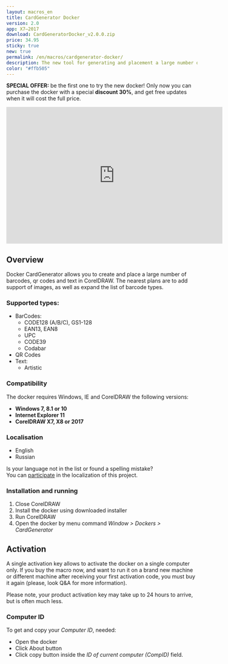 ```yaml
---
layout: macros_en
title: CardGenerator Docker
version: 2.0
app: X7–2017
download: CardGeneratorDocker_v2.0.0.zip
price: 34.95
sticky: true
new: true
permalink: /en/macros/cardgenerator-docker/
description: The new tool for generating and placement a large number of barcodes, qr codes and text, based on variables data, developed especially for actual CorelDRAW versions (X7–2017).
color: "#ffb505"
---
```


**SPECIAL OFFER:** be the first one to try the new docker! Only now you can purchase the docker with
a special **discount 30%**, and get free updates when it will cost the full price.

<iframe width="570" height="360" src="https://www.youtube.com/embed/X-K_WqJ5GXI?rel=0" frameborder="0" allowfullscreen></iframe>

## Overview

Docker CardGenerator allows you to create and place a large number of barcodes, qr codes and text in CorelDRAW.
The nearest plans are to add support of images, as well as expand the list of barcode types.

### Supported types:

* BarCodes:
  * CODE128 (A/B/C), GS1-128
  * EAN13, EAN8
  * UPC
  * CODE39
  * Codabar
* QR Codes
* Text:
  * Artistic

### Compatibility

The docker requires Windows, IE and CorelDRAW the following versions:

* **Windows 7, 8.1 or 10**
* **Internet Explorer 11**
* **CorelDRAW X7, X8 or 2017**

### Localisation

* English
* Russian

Is your language not in the list or found a spelling mistake?   
You can [participate](https://poeditor.com/join/project/BCyk4vVbhr) in the localization of this project.

### Installation and running

1. Close CorelDRAW
1. Install the docker using downloaded installer
1. Run CorelDRAW
1. Open the docker by menu command _Window > Dockers > CardGenerator_

## Activation

A single activation key allows to activate the docker on a single computer only.
If you buy the macro now, and want to run it on a brand new machine or different machine after receiving
your first activation code, you must buy it again (please, look Q&A for more information).

Please note, your product activation key may take up to 24 hours to arrive, but is often much less.

### Computer ID

To get and copy your _Computer ID_, needed:

* Open the docker
* Click About button
* Click copy button inside the _ID of current computer (CompID)_ field.
